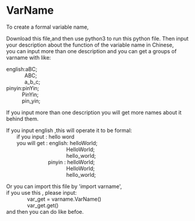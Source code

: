 # VarName
To create a formal variable name,

Download this file,and then use python3 to run this python file. 
Then input your description about the function of the variable name in Chinese,  
you can input more than one description and you can get a groups of varname with like:  
  
english:aBC;  
&ensp;&ensp;&ensp;&ensp;&ensp;&ensp;&ensp;ABC;  
&ensp;&ensp;&ensp;&ensp;&ensp;&ensp;&ensp;a_b_c;  
pinyin:pinYin;  
&ensp;&ensp;&ensp;&ensp;&ensp;&ensp;PinYin;  
&ensp;&ensp;&ensp;&ensp;&ensp;&ensp;pin_yin;  
          
If you input more than one description you will get more names about it behind them.  
  
If you input english ,this will operate it to  be formal:  
&ensp;&ensp;&ensp;&ensp;if you input : hello word  
&ensp;&ensp;&ensp;&ensp;you will get : english: helloWorld;  
&ensp;&ensp;&ensp;&ensp;&ensp;&ensp;&ensp;&ensp;&ensp;&ensp;&ensp;&ensp;&ensp;&ensp;&ensp;&ensp;&ensp;&ensp;&ensp;&ensp;&ensp;&ensp;&ensp;HelloWorld;  
&ensp;&ensp;&ensp;&ensp;&ensp;&ensp;&ensp;&ensp;&ensp;&ensp;&ensp;&ensp;&ensp;&ensp;&ensp;&ensp;&ensp;&ensp;&ensp;&ensp;&ensp;&ensp;&ensp;hello_world;  
&ensp;&ensp;&ensp;&ensp;&ensp;&ensp;&ensp;&ensp;&ensp;&ensp;&ensp;&ensp;&ensp;&ensp;&ensp;&ensp;pinyin : helloWorld;  
&ensp;&ensp;&ensp;&ensp;&ensp;&ensp;&ensp;&ensp;&ensp;&ensp;&ensp;&ensp;&ensp;&ensp;&ensp;&ensp;&ensp;&ensp;&ensp;&ensp;&ensp;&ensp;&ensp;HelloWorld;  
&ensp;&ensp;&ensp;&ensp;&ensp;&ensp;&ensp;&ensp;&ensp;&ensp;&ensp;&ensp;&ensp;&ensp;&ensp;&ensp;&ensp;&ensp;&ensp;&ensp;&ensp;&ensp;&ensp;hello_world;  
                              
                                
  
Or you can import this file by 'import varname',  
if you use this , please input:  
&ensp;&ensp;&ensp;&ensp;&ensp;&ensp;&ensp;&ensp;var_get = varname.VarName()  
&ensp;&ensp;&ensp;&ensp;&ensp;&ensp;&ensp;&ensp;var_get.get()  
and then you can do like befoe.  

                            
